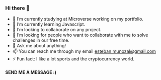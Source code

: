 ### Hi there 👋

- 🔭 I’m currently studying at Microverse working on my portfolio.
- 🌱 I’m currently learning Javascript.
- 👯 I’m looking to collaborate on any project.
- 🤔 I’m looking for people who want to collaborate with me to solve challenges in our free time. 
- 💬 Ask me about anything!
- 📫 You can reach me through my email esteban.munozal@gmail.com 
- ⚡ Fun fact: I like a lot sports and the cryptocurrency world.

#### SEND ME A MESSAGE :)
